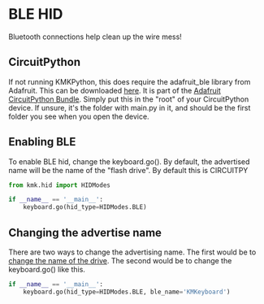 # BLE HID
Bluetooth connections help clean up the wire mess!

## CircuitPython
If not running KMKPython, this does require the adafruit_ble library from Adafruit.
This can be downloaded
[here](https://github.com/adafruit/Adafruit_CircuitPython_BLE/tree/master/adafruit_ble).
It is part of the [Adafruit CircuitPython Bundle](https://github.com/adafruit/Adafruit_CircuitPython_Bundle).
Simply put this in the "root" of your CircuitPython device. If unsure, it's the folder with main.py in it, and should be the first folder you see when you open the device.

## Enabling BLE

To enable BLE hid, change the keyboard.go(). By default, the advertised name
will be the name of the "flash drive". By default this is CIRCUITPY

```python
from kmk.hid import HIDModes

if __name__ == '__main__':
    keyboard.go(hid_type=HIDModes.BLE)
```

## Changing the advertise name
There are two ways to change the advertising name. The first would be to
[change the name of the drive](https://learn.adafruit.com/welcome-to-circuitpython/the-circuitpy-drive).
The second would be to change the keyboard.go() like this.

```python
if __name__ == '__main__':
    keyboard.go(hid_type=HIDModes.BLE, ble_name='KMKeyboard')
```


